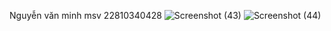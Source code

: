 Nguyễn văn minh msv 22810340428
![Screenshot (43)](https://github.com/user-attachments/assets/b7d076dd-acd6-49b1-9a32-2d5e5b975344)
![Screenshot (44)](https://github.com/user-attachments/assets/6c15d6da-2bfc-4a0b-b122-7be89244a374)
